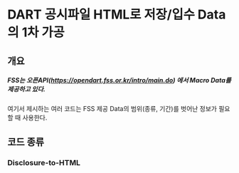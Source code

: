 # DART 공시파일 HTML로 저장/입수 Data의 1차 가공
## 개요
##### FSS는 오픈API(https://opendart.fss.or.kr/intro/main.do) 에서 Macro Data를 제공하고 있다.
여기서 제시하는 여러 코드는 FSS 제공 Data의 범위(종류, 기간)를 벗어난 정보가 필요할 때 사용한다.  

## 코드 종류
### Disclosure-to-HTML
